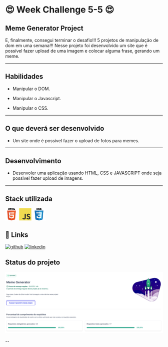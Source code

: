 # :heart_eyes: Week Challenge 5-5  :heart_eyes:

## Meme Generator Project

<p> E, finalmente, consegui terminar o desafio!!! 5 projetos de manipulação de dom em uma semana!!! Nesse projeto foi desenvolvido um site que é possível fazer upload de uma imagem e colocar alguma frase, gerando um meme. </p>

---

## Habilidades

- Manipular o DOM.

- Manipular o Javascript.

- Manipular o CSS.

---

## O que deverá ser desenvolvido

- Um site onde é possível fazer o upload de fotos para memes.

---

## Desenvolvimento

- Desenvoler uma aplicação usando HTML, CSS e JAVASCRIPT onde seja possivel fazer upload de imagens.

---

## Stack utilizada
<p>
 <img src="https://raw.githubusercontent.com/devicons/devicon/master/icons/html5/html5-original-wordmark.svg" alt="html5" width="40" height="40"/> 
 <img src="https://raw.githubusercontent.com/devicons/devicon/master/icons/javascript/javascript-original.svg" alt="javascript" width="40" height="40"/> 
 <img src="https://raw.githubusercontent.com/devicons/devicon/master/icons/css3/css3-original-wordmark.svg" alt="css3" width="40" height="40"/>
</p>

## 🔗 Links

[![github](https://img.shields.io/badge/my_portfolio-000?style=for-the-badge&logo=ko-fi&logoColor=white)](https://github.com/onyrius)
[![linkedin](https://img.shields.io/badge/linkedin-0A66C2?style=for-the-badge&logo=linkedin&logoColor=white)](https://www.linkedin.com/)

## Status do projeto
<img src="meme-generator-status.png" alt="meme-generator-status.png"/>


--

